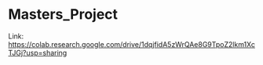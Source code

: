 # Masters_Project

Link: https://colab.research.google.com/drive/1dqjfidA5zWrQAe8G9TpoZ2lkm1XcTJGj?usp=sharing
